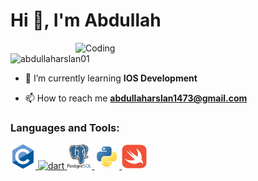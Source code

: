 
<meta name="google-site-verification" content="tHiGNkrnJRyDpzLGNYM48kqW69rmCzuVdVonppOOL88" />



<h1 align=![cover](https://github.com/abdullaharslan01/abdullaharslan01/assets/125302932/940d8978-35dd-45d2-9112-552b1aad612f)
<h1 "center">Hi 👋, I'm Abdullah</h1>
<img align="right" alt="Coding" width="400" src="https://github.com/abdullaharslan01/abdullaharslan01/assets/125302932/61dbfbb2-3f86-413a-b269-20d36f0b15ff">

<p align="left"> <img src="https://komarev.com/ghpvc/?username=abdullaharslan01&label=Profile%20views&color=0e75b6&style=plastic" alt="abdullaharslan01" /> </p>

- 🌱 I’m currently learning **IOS Development**

- 📫 How to reach me **abdullaharslan1473@gmail.com**


<h3 align="left">Languages and Tools:</h3>
<p align="left"> <a href="https://www.cprogramming.com/" target="_blank" rel="noreferrer"> <img src="https://raw.githubusercontent.com/devicons/devicon/master/icons/c/c-original.svg" alt="c" width="40" height="40"/> </a> <a href="https://dart.dev" target="_blank" rel="noreferrer"> <img src="https://www.vectorlogo.zone/logos/dartlang/dartlang-icon.svg" alt="dart" width="40" height="40"/> </a> <a href="https://www.postgresql.org" target="_blank" rel="noreferrer"> <img src="https://raw.githubusercontent.com/devicons/devicon/master/icons/postgresql/postgresql-original-wordmark.svg" alt="postgresql" width="40" height="40"/> </a> <a href="https://www.python.org" target="_blank" rel="noreferrer"> <img src="https://raw.githubusercontent.com/devicons/devicon/master/icons/python/python-original.svg" alt="python" width="40" height="40"/> </a> <a href="https://developer.apple.com/swift/" target="_blank" rel="noreferrer"> <img src="https://raw.githubusercontent.com/devicons/devicon/master/icons/swift/swift-original.svg" alt="swift" width="40" height="40"/> </a> </p>

